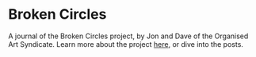 # Broken Circles

A journal of the Broken Circles project, by Jon and Dave of the Organised Art Syndicate.
Learn more about the project [here](https://brokencircles.github.io/about/), or dive into the posts.
